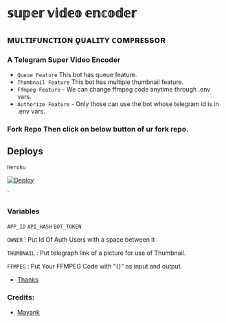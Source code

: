# 𝕤𝕦𝕡𝕖𝕣 𝕧𝕚𝕕𝕖𝕠 𝕖𝕟𝕔𝕠𝕕𝕖𝕣

## ᴍᴜʟᴛɪғᴜɴᴄᴛɪᴏɴ ǫᴜᴀʟɪᴛʏ ᴄᴏᴍᴘʀᴇssᴏʀ  

### A Telegram Super Video Encoder 

- `Queue Feature` This bot has queue feature.
- `Thumbnail Feature` This bot has multiple thumbnail feature.
- `Ffmpeg Feature` - We can change ffmpeg code anytime through .env vars.
- `Authorize Feature` - Only those can use the bot whose telegram id is in .env vars.

### Fork Repo Then click on below button of ur fork repo.  

## Deploys 

`Heroku`

[![Deploy](https://www.herokucdn.com/deploy/button.svg)](https://github.com/Tellybots/supervh)

`

### Variables
`APP_ID` `API_HASH` `BOT_TOKEN`

`OWNER` : Put Id Of Auth Users with a space between it

`THUMBNAIL` : Put telegraph link of a picture for use of Thumbnail.

`FFMPEG` : Put Your FFMPEG Code with "{}" as input and output.

- [Thanks](https://github.com/1Danish-00/CompressorBot)



### Credits:
* [Mayank](https://t.me/Mk255)
